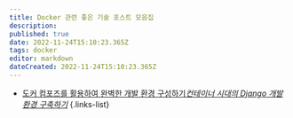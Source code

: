 ```yaml
---
title: Docker 관련 좋은 기술 포스트 모음집
description: 
published: true
date: 2022-11-24T15:10:23.365Z
tags: docker
editor: markdown
dateCreated: 2022-11-24T15:10:23.365Z
---
```


- [도커 컴포즈를 활용하여 완벽한 개발 환경 구성하기*컨테이너 시대의 Django 개발환경 구축하기*](https://www.44bits.io/ko/post/almost-perfect-development-environment-with-docker-and-docker-compose)
{.links-list}